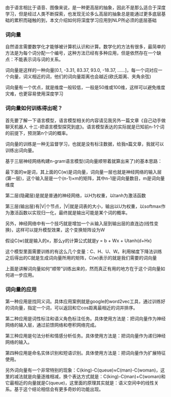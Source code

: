 由于语言相比于语音、图像来说，是一种更高层的抽象，因此不是那么适合于深度学习，但是经过人类不断探索，也发现无论多么高层的抽象总是能通过更多底层基础的累积而碰触的到，本文介绍如何将深度学习应用到NLP所必须的底层基础 

 


### 词向量
自然语言需要数学化才能够被计算机认识和计算。数学化的方法有很多，最简单的方法是为每个词分配一个编号，这种方法已经有多种应用，但是依然存在一个缺点：不能表示词与词的关系。

词向量是这样的一种向量[0.1, -3.31, 83.37, 93.0, -18.37, ……]，每一个词对应一个向量，词义相近的词，他们的词向量距离也会越近(欧氏距离、夹角余弦)

词向量有一个优点，就是维度一般较低，一般是50维或100维，这样可以避免维度灾难，也更容易使用深度学习

 

### 词向量如何训练得出呢？
首先要了解一下语言模型，语言模型相关的内容请见我另外一篇文章《自己动手做聊天机器人 十三-把语言模型探究到底》。语言模型表达的实际就是已知前n-1个词的前提下，预测第n个词的概率。

词向量的训练是一种无监督学习，也就是没有标注数据，给我n篇文章，我就可以训练出词向量。

基于三层神经网络构建n-gram语言模型(词向量顺带着就算出来了)的基本思路：



最下面的w是词，其上面的C(w)是词向量，词向量一层也就是神经网络的输入层(第一层)，这个输入层是一个(n-1)×m的矩阵，其中n-1是词向量数目，m是词向量维度

第二层(隐藏层)是就是普通的神经网络，以H为权重，以tanh为激活函数

第三层(输出层)有|V|个节点，|V|就是词表的大小，输出以U为权重，以softmax作为激活函数以实现归一化，最终就是输出可能是某个词的概率。

另外，神经网络中有一个技巧就是增加一个从输入层到输出层的直连边(线性变换)，这样可以提升模型效果，这个变换矩阵设为W

假设C(w)就是输入的x，那么y的计算公式就是y = b + Wx + Utanh(d+Hx)

这个模型里面需要训练的有这么几个变量：C、H、U、W。利用梯度下降法训练之后得出的C就是生成词向量所用的矩阵，C(w)表示的就是我们需要的词向量

上面是讲解词向量如何“顺带”训练出来的，然而真正有用的地方在于这个词向量如何进一步应用。

 

### 词向量的应用
第一种应用是找同义词。具体应用案例就是google的word2vec工具，通过训练好的词向量，指定一个词，可以返回和它cos距离最相近的词并排序。

第二种应用是词性标注和语义角色标注任务。具体使用方法是：把词向量作为神经网络的输入层，通过前馈网络和卷积网络完成。

第三种应用是句法分析和情感分析任务。具体使用方法是：把词向量作为递归神经网络的输入。

第四种应用是命名实体识别和短语识别。具体使用方法是：把词向量作为扩展特征使用。

另外词向量有一个非常特别的现象：C(king)-C(queue)≈C(man)-C(woman)，这里的减法就是向量逐维相减，换个表达方式就是：C(king)-C(man)+C(woman)和它最相近的向量就是C(queue)，这里面的原理其实就是：语义空间中的线性关系。基于这个结论相信会有更多奇妙的功能出现。